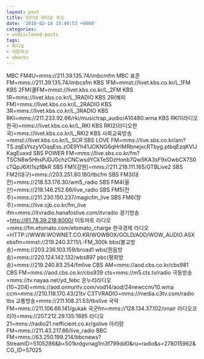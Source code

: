 ```yaml
---
layout: post
title: 인터넷 라디오 주소
date: '2010-02-14 15:40:53 +0900'
categories:
- undisclosed-posts
tags:
- 라디오
- 리듬박스
- ubuntu
---
```


MBC FM4U=mms://211.39.135.74/imbcmfm   MBC 표준FM=mms://211.39.135.74/imbcsfm    KBS 1FM=mmst://livet.kbs.co.kr/L_1FM    KBS 2FM(쿨FM=mmst://livet.kbs.co.kr/L_2FM    KBS 1R=mms://livet.kbs.co.kr/L_1RADIO    KBS 2R(해피FM)=mms://livet.kbs.co.kr/L_2RADIO    KBS 3R=mms://livet.kbs.co.kr/L_3RADIO    KBS RKI=mms://211.233.92.66/rki/musictrap_audio/A10480.wma    KBS RKI1(라디오한국)=mms://livet.kbs.co.kr/L_RKI    KBS RKI2(라디오한국)=mms://livet.kbs.co.kr/L_RKI2    KBS 사회교육방송=mmst://livet.kbs.co.kr/L_SCR    SBS LOVE FM=mms://live.sbs.co.kr/am?TS.zqEsYszyVOqqEss.zOE9Yh41JOKNG6qHrIMRbnejxcRTbyg.ptbqEzqKVlJKagEuxxd    SBS POWER FM=mms://live.sbs.co.kr/fm?TSCN8w5HhsPJDJ0chzCNCwsdYCkTeSDzHonb7Qw5KA3sF9xOwbCX7S0cTQpJ6Xt1szfBkR    SBS FM1(강원)=mms://211.218.111.165/GTBLive2    SBS FM2(대구)=mms://203.251.80.180/tbcfm    SBS FM3(대전)=mms://218.53.176.30/wm5_radio    SBS FM4(울산)=mms://218.146.252.66/live_radio    SBS FM5(전주)=mms://211.230.150.237/magicfm_live    SBS FM6(청주)=mms://live.cjb.co.kr/fm_live    ifm=mms://itvradio.hanafoslive.com/itvradio    경기방송=http://61.78.39.218:8000/    이토마토 라디오=mms://fm.etomato.com/etomato_charge    한국경제 라디오=HTTP://WWW.WOWNET.CO.KR/WOWBOX/GOLD/AOD/WOW_AUDIO.ASX    ebsfm=mmst://219.240.37.11/L-FM_300k    bbs(불교방송)=mms://203.236.103.159/broad1    wbs(원음방송)=mms://220.124.142.132/wbs897    pbc(평화방송)=mms://219.240.83.254/fmlive    CBS AM=mms://aod.cbs.co.kr/cbs981    CBS FM=mms://aod.cbs.co.kr/cbs939    cts=mms://m5.cts.tv/radio    극동방송=mms://tv.nayaa.net/yd_febc    온누리라디오(10~204)=mms://aod.onnuritv.com/vod14/aod/24newccm/10.wma    ccm=mms://210.118.170.43/21tv    C3TVRADIO=mms://media.c3tv.com/radio    tbs 교통방송=mms://211.108.21.53/tbslive    국악FM=mms://211.106.66.141/gukak    국군fm=mms://128.134.37.102/onair    라디오코리아=mms://207.212.29.135:1885    라디오21=mms://radio21.nefficient.co.kr/golive    아리랑FM=mms://211.43.217.86/live_radio    BBC FM=mms://63.250.199.214/bbcnews?StreamID=5105286&b=501krdgvnag1m3f799dd0&ru=radio&s=278015962&CG_ID=57025
